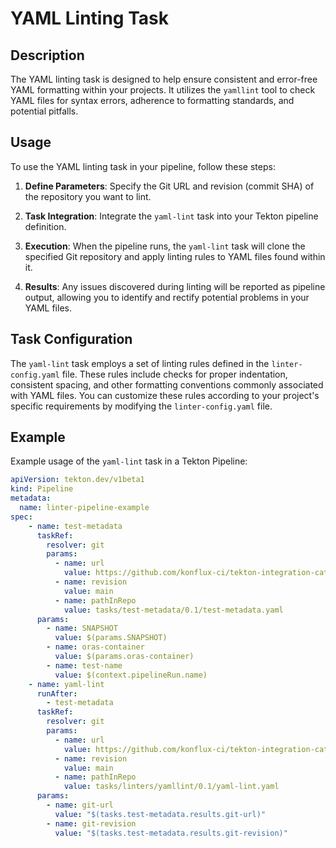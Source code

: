 # YAML Linting Task

## Description

The YAML linting task is designed to help ensure consistent and error-free YAML formatting within your projects. It utilizes the `yamllint` tool to check YAML files for syntax errors, adherence to formatting standards, and potential pitfalls.

## Usage

To use the YAML linting task in your pipeline, follow these steps:

1. **Define Parameters**: Specify the Git URL and revision (commit SHA) of the repository you want to lint.

2. **Task Integration**: Integrate the `yaml-lint` task into your Tekton pipeline definition.

3. **Execution**: When the pipeline runs, the `yaml-lint` task will clone the specified Git repository and apply linting rules to YAML files found within it.

4. **Results**: Any issues discovered during linting will be reported as pipeline output, allowing you to identify and rectify potential problems in your YAML files.

## Task Configuration

The `yaml-lint` task employs a set of linting rules defined in the `linter-config.yaml` file. These rules include checks for proper indentation, consistent spacing, and other formatting conventions commonly associated with YAML files. You can customize these rules according to your project's specific requirements by modifying the `linter-config.yaml` file.

## Example

Example usage of the `yaml-lint` task in a Tekton Pipeline:

```yaml
apiVersion: tekton.dev/v1beta1
kind: Pipeline
metadata:
  name: linter-pipeline-example
spec:
    - name: test-metadata
      taskRef:
        resolver: git
        params:
          - name: url
            value: https://github.com/konflux-ci/tekton-integration-catalog.git
          - name: revision
            value: main
          - name: pathInRepo
            value: tasks/test-metadata/0.1/test-metadata.yaml
      params:
        - name: SNAPSHOT
          value: $(params.SNAPSHOT)
        - name: oras-container
          value: $(params.oras-container)
        - name: test-name
          value: $(context.pipelineRun.name)
    - name: yaml-lint
      runAfter:
        - test-metadata
      taskRef:
        resolver: git
        params:
          - name: url
            value: https://github.com/konflux-ci/tekton-integration-catalog.git
          - name: revision
            value: main
          - name: pathInRepo
            value: tasks/linters/yamllint/0.1/yaml-lint.yaml
      params:
        - name: git-url
          value: "$(tasks.test-metadata.results.git-url)"
        - name: git-revision
          value: "$(tasks.test-metadata.results.git-revision)"
```
